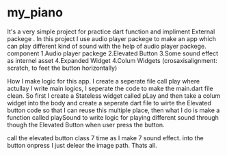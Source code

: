 # my_piano

It's a very simple project for practice dart function and impliment External packege .
In this project I use audio player packege to make an app which can play different kind of sound with the help of audio player packege.
component
1.Audio player packege
2.Elevated Button
3.Some sound effect as internel asset
4.Expanded Widget
4.Colum Widgets (crosaxisalignment: scratch, to feet the button horizontally)


How I make logic for this app.
I create a seperate file call play where actullay I write main logics, I seperate the code to make the main.dart file clean.
So first I create a Stateless widget called pLay and then take a colum widget into the body and create a seperate dart file to wirte the Elevated button code so that I can reuse this multiple place,
then what I do is make a function called playSound to write logic for playing different sound through though the Elevated Button when  user press the button.

call the elevated button class 7 time as I make 7 sound effect. into the button onpress I just delear the image path.
Thats all.
